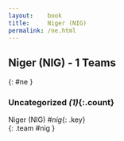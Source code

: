 ```yaml
---
layout:    book
title:     Niger (NIG)
permalink: /ne.html
---
```


## Niger (NIG) - 1 Teams
{: #ne }









### Uncategorized _(1)_{:.count}

Niger  (NIG)  _#nig_{: .key} <br>
{: .team #nig }


 
